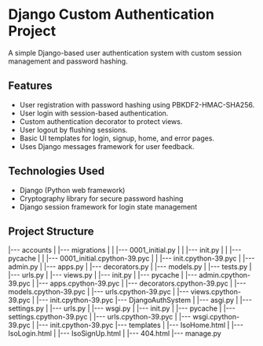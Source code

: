 # Django Custom Authentication Project

A simple Django-based user authentication system with custom session management and password hashing.

## Features

- User registration with password hashing using PBKDF2-HMAC-SHA256.
- User login with session-based authentication.
- Custom authentication decorator to protect views.
- User logout by flushing sessions.
- Basic UI templates for login, signup, home, and error pages.
- Uses Django messages framework for user feedback.

## Technologies Used

- Django (Python web framework)
- Cryptography library for secure password hashing
- Django session framework for login state management

## Project Structure
|--- accounts
| |--- migrations
| | |--- 0001_initial.py
| | |--- init.py
| | |--- pycache
| | |--- 0001_initial.cpython-39.pyc
| | |--- init.cpython-39.pyc
| |--- admin.py
| |--- apps.py
| |--- decorators.py
| |--- models.py
| |--- tests.py
| |--- urls.py
| |--- views.py
| |--- init.py
| |--- pycache
| |--- admin.cpython-39.pyc
| |--- apps.cpython-39.pyc
| |--- decorators.cpython-39.pyc
| |--- models.cpython-39.pyc
| |--- urls.cpython-39.pyc
| |--- views.cpython-39.pyc
| |--- init.cpython-39.pyc
|--- DjangoAuthSystem
| |--- asgi.py
| |--- settings.py
| |--- urls.py
| |--- wsgi.py
| |--- init.py
| |--- pycache
| |--- settings.cpython-39.pyc
| |--- urls.cpython-39.pyc
| |--- wsgi.cpython-39.pyc
| |--- init.cpython-39.pyc
|--- templates
| |--- IsoHome.html
| |--- IsoLogin.html
| |--- IsoSignUp.html
| |--- 404.html
|--- manage.py
